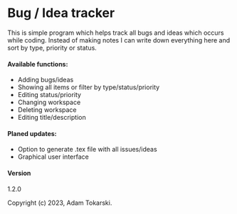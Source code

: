 ﻿# Bug / Idea tracker

This is simple program which helps track all bugs and ideas which occurs while
coding. Instead of making notes I can write down everything here and sort by
type, priority or status.

#### Available functions:
- Adding bugs/ideas
- Showing all items or filter by type/status/priority
- Editing status/priority
- Changing workspace
- Deleting workspace
- Editing title/description

#### Planed updates:
- Option to generate .tex file with all issues/ideas
- Graphical user interface

#### Version
1.2.0

Copyright (c) 2023, Adam Tokarski.